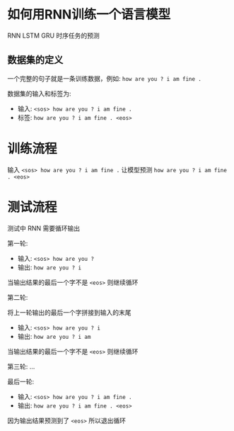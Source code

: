 # 如何用RNN训练一个语言模型

RNN LSTM GRU 时序任务的预测

## 数据集的定义

一个完整的句子就是一条训练数据，例如: `how are you ? i am fine .`

数据集的输入和标签为:

- 输入: `<sos> how are you ? i am fine .`
- 标签: `how are you ? i am fine . <eos>`

# 训练流程

输入 `<sos> how are you ? i am fine .` 让模型预测 `how are you ? i am fine . <eos>`

# 测试流程

测试中 RNN 需要循环输出

第一轮: 

- 输入: `<sos> how are you ?`
- 输出: `how are you ? i`

当输出结果的最后一个字不是 `<eos>` 则继续循环

第二轮:

将上一轮输出的最后一个字拼接到输入的末尾

- 输入: `<sos> how are you ? i`
- 输出: `how are you ? i am`

当输出结果的最后一个字不是 `<eos>` 则继续循环

第三轮: ...

最后一轮:

- 输入: `<sos> how are you ? i am fine .` 
- 输出: `how are you ? i am fine . <eos>`

因为输出结果预测到了 `<eos>` 所以退出循环

